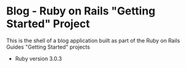 # Blog - Ruby on Rails "Getting Started" Project

This is the shell of a blog application built as part of the Ruby on Rails Guides "Getting Started" projects

* Ruby version 3.0.3
